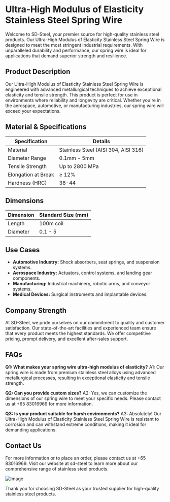 # Ultra-High Modulus of Elasticity Stainless Steel Spring Wire

Welcome to SD-Steel, your premier source for high-quality stainless steel products. Our Ultra-High Modulus of Elasticity Stainless Steel Spring Wire is designed to meet the most stringent industrial requirements. With unparalleled durability and performance, our spring wire is ideal for applications that demand superior strength and resilience.

## Product Description

Our Ultra-High Modulus of Elasticity Stainless Steel Spring Wire is engineered with advanced metallurgical techniques to achieve exceptional elasticity and tensile strength. This product is perfect for use in environments where reliability and longevity are critical. Whether you're in the aerospace, automotive, or manufacturing industries, our spring wire will exceed your expectations.

## Material & Specifications

| Specification | Details |
|---------------|---------|
| Material      | Stainless Steel (AISI 304, AISI 316) |
| Diameter Range | 0.1mm - 5mm |
| Tensile Strength | Up to 2800 MPa |
| Elongation at Break | ≥ 12% |
| Hardness (HRC) | 38-44 |

## Dimensions

| Dimension | Standard Size (mm) |
|-----------|-------------------|
| Length    | 100m coil         |
| Diameter  | 0.1 - 5           |

## Use Cases

- **Automotive Industry:** Shock absorbers, seat springs, and suspension systems.
- **Aerospace Industry:** Actuators, control systems, and landing gear components.
- **Manufacturing:** Industrial machinery, robotic arms, and conveyor systems.
- **Medical Devices:** Surgical instruments and implantable devices.

## Company Strength

At SD-Steel, we pride ourselves on our commitment to quality and customer satisfaction. Our state-of-the-art facilities and experienced team ensure that every product meets the highest standards. We offer competitive pricing, prompt delivery, and excellent after-sales support.

## FAQs

**Q1: What makes your spring wire ultra-high modulus of elasticity?**
A1: Our spring wire is made from premium stainless steel alloys using advanced metallurgical processes, resulting in exceptional elasticity and tensile strength.

**Q2: Can you provide custom sizes?**
A2: Yes, we can customize the dimensions of our spring wire to meet your specific needs. Please contact us at +65 83016969 for more information.

**Q3: Is your product suitable for harsh environments?**
A3: Absolutely! Our Ultra-High Modulus of Elasticity Stainless Steel Spring Wire is resistant to corrosion and can withstand extreme conditions, making it ideal for demanding applications.

## Contact Us

For more information or to place an order, please contact us at +65 83016969. Visit our website at  sd-steel to learn more about our comprehensive range of stainless steel products.

![Image](https://github.com/user-attachments/assets/2567258e-e124-4816-932d-1809bd27ef0b)

Thank you for choosing SD-Steel as your trusted supplier for high-quality stainless steel products.